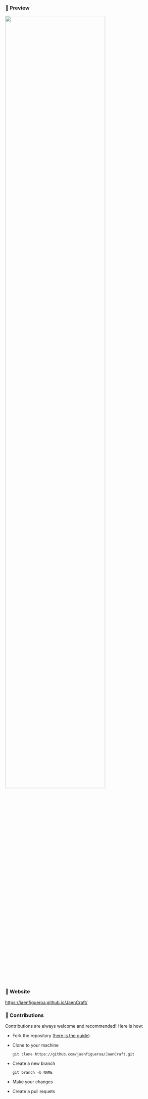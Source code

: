 ### 📌 Preview

<div >
  <img src="./assets/preview.gif" align="center" style="width: 80%" />
</div>

### 📌 Website

https://jaenfigueroa.github.io/JaenCraft/

### 📌 Contributions

Contributions are always welcome and recommended! Here is how:
- Fork the repository ([here is the guide](http://https://docs.github.com/es/get-started/quickstart/fork-a-repo "here is the guide"))
- Clone to your machine 

  `git clone https://github.com/jaenfigueroa/JaenCraft.git`
  
- Create a new branch

  `git branch -b NAME`

- Make your changes
- Create a pull requets
